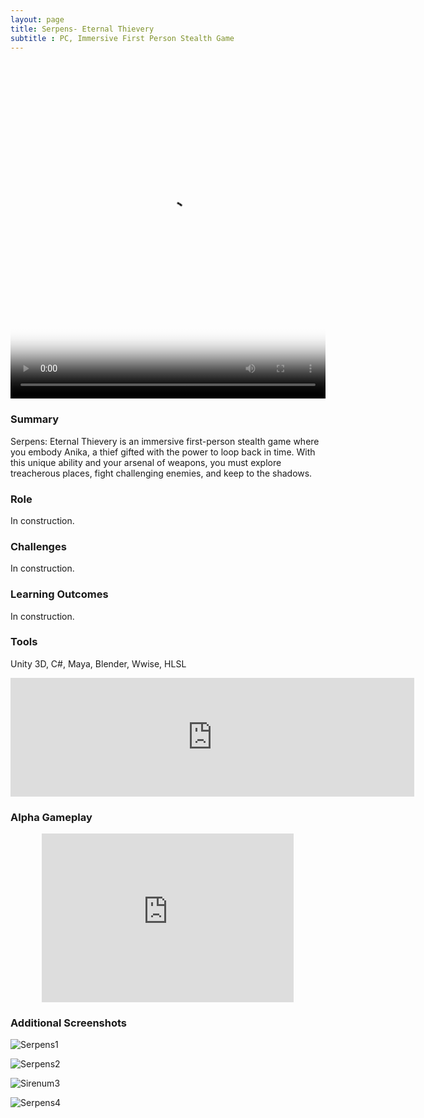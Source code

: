 ```yaml
---
layout: page
title: Serpens- Eternal Thievery
subtitle : PC, Immersive First Person Stealth Game
---
```


<video width="100%" height="540" controls poster="/assets/img/Steam_MainCapsuleV3.png">
  <source src="/assets/img/Serpens_PortfolioTrailer.mp4" type="video/mp4">
</video>

### Summary
Serpens: Eternal Thievery is an immersive first-person stealth game where you embody Anika, a thief gifted with the power to loop back in time. With this unique ability and your arsenal of weapons, you must explore treacherous places, fight challenging enemies, and keep to the shadows.

### Role

In construction.

### Challenges

In construction.

### Learning Outcomes

In construction.

### Tools

Unity 3D, C#, Maya, Blender, Wwise, HLSL

<p align="center"><iframe src="https://store.steampowered.com/widget/2642850/" frameborder="0" width="646" height="190"></iframe></p>

### Alpha Gameplay

<p align="center">
<iframe
    frameborder="0"
    width="80%"
    height="270"
    src="https://www.youtube.com/embed/6OOhyQ7Vap8?mute=1"
    allowfullscreen
> </iframe></p>

### Additional Screenshots

![Serpens1](/assets/img/gamEnv1.png) <br/>

![Serpens2](/assets/img/gameSneak2.png) <br/>

![Sirenum3](/assets/img/gameCombat2.png) <br/>

![Serpens4](/assets/img/gameEnv3.png) <br/>



